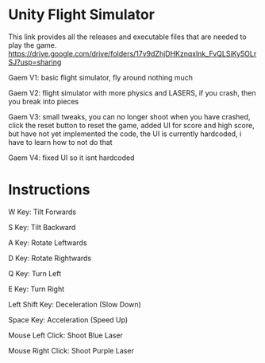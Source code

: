 # Unity Flight Simulator


This link provides all the releases and executable files that are needed to play the game.
https://drive.google.com/drive/folders/17v9dZhjDHKznqxlnk_FvQLSiKy5OLrSJ?usp=sharing



Gaem V1: basic flight simulator, fly around nothing much

Gaem V2: flight simulator with more physics and LASERS, if you crash, then you break into pieces

Gaem V3: small tweaks, you can no longer shoot when you have crashed, click the reset button to reset the game, added UI for score and high score, but have not yet implemented the code, the UI is currently hardcoded, i have to learn how to not do that

Gaem V4: fixed UI so it isnt hardcoded



# Instructions

W Key: Tilt Forwards

S Key: Tilt Backward

A Key: Rotate Leftwards

D Key: Rotate Rightwards

Q Key: Turn Left

E Key: Turn Right

Left Shift Key: Deceleration (Slow Down)

Space Key: Acceleration (Speed Up)

Mouse Left Click: Shoot Blue Laser

Mouse Right Click: Shoot Purple Laser
